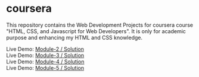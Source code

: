# coursera

This repository contains the Web Development Projects for coursera course "HTML, CSS, and Javascript for Web Developers". It is only for academic purpose and enhancing my HTML and CSS knowledge.

Live Demo: <a href="https://mehdiali-mk.github.io/coursera/module2-solution/" target="_blank">Module-2 / Solution</a> <br/>
Live Demo: <a href="https://mehdiali-mk.github.io/coursera/module3-solution/" target="_blank">Module-3 / Solution</a> <br/>
Live Demo: <a href="https://mehdiali-mk.github.io/coursera/module4-solution/" target="_blank">Module-4 / Solution</a> <br/>
Live Demo: <a href="https://mehdiali-mk.github.io/coursera/module5-solution/" target="_blank">Module-5 / Solution</a>

